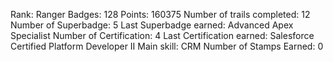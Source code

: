 
<!--TH_Stats:start-->
 Rank: Ranger
 Badges: 128
 Points: 160375
 Number of trails completed: 12
 Number of Superbadge: 5
 Last Superbadge earned: Advanced Apex Specialist
 Number of Certification: 4
 Last Certification earned: Salesforce Certified Platform Developer II
 Main skill: CRM
 Number of Stamps Earned: 0

<!--TH_Stats:end-->

